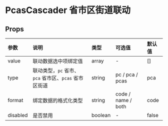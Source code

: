 # PcasCascader 省市区街道联动

## Props

| 参数     | 说明                                                 | 类型    | 可选值             | 默认值 |
| :------- | :--------------------------------------------------- | :------ | :----------------- | :----- |
| value    | 联动数据选中项绑定值                                 | array   | -                  | []     |
| type     | 联动类型，`pc` 省市、`pca` 省市区、`pcas` 省市区街道 | string  | pc / pca / pcas    | pca    |
| format   | 绑定数据的格式化类型                                 | string  | code / name / both | code   |
| disabled | 是否禁用                                             | boolean | -                  | false  |